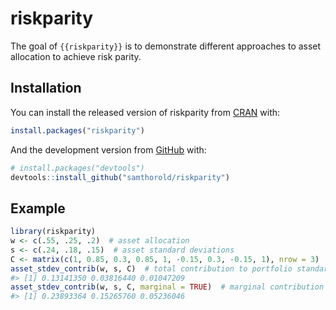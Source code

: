 
<!-- README.md is generated from README.Rmd. Please edit that file -->

# riskparity

<!-- badges: start -->
<!-- badges: end -->

The goal of `{{riskparity}}` is to demonstrate different approaches to
asset allocation to achieve risk parity.

## Installation

You can install the released version of riskparity from
[CRAN](https://CRAN.R-project.org) with:

``` r
install.packages("riskparity")
```

And the development version from [GitHub](https://github.com/) with:

``` r
# install.packages("devtools")
devtools::install_github("samthorold/riskparity")
```

## Example

``` r
library(riskparity)
w <- c(.55, .25, .2)  # asset allocation
s <- c(.24, .18, .15)  # asset standard deviations
C <- matrix(c(1, 0.85, 0.3, 0.85, 1, -0.15, 0.3, -0.15, 1), nrow = 3)  # asset correlation
asset_stdev_contrib(w, s, C)  # total contribution to portfolio standard deviation
#> [1] 0.13141350 0.03816440 0.01047209
asset_stdev_contrib(w, s, C, marginal = TRUE)  # marginal contribution to portfolio standard deviation
#> [1] 0.23893364 0.15265760 0.05236046
```
